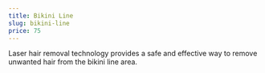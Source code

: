```yaml
---
title: Bikini Line
slug: bikini-line
price: 75
---
```


Laser hair removal technology provides a safe and effective way to remove unwanted hair from the bikini line area.
